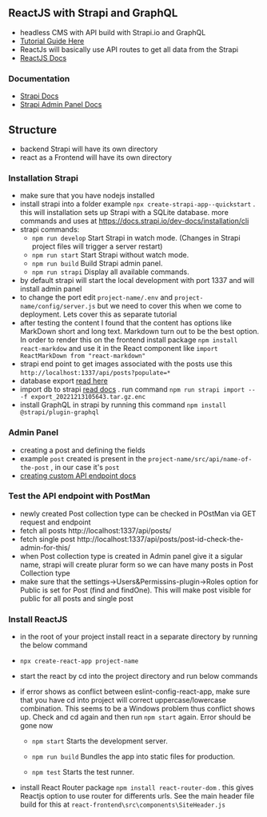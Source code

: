 ## ReactJS with Strapi and GraphQL

- headless CMS with API build with Strapi.io and GraphQL
- [Tutorial Guide Here](https://www.youtube.com/playlist?list=PL4cUxeGkcC9h6OY8_8Oq6JerWqsKdAPxn)
- ReactJs will basically use API routes to get all data from the Strapi
- [ReactJS Docs](https://react.dev/learn)

### Documentation

- [Strapi Docs](https://docs.strapi.io/dev-docs/quick-start)
- [Strapi Admin Panel Docs](https://docs.strapi.io/dev-docs/configurations/admin-panel)


## Structure

- backend Strapi will have its own directory
- react as a Frontend will have its own directory


### Installation Strapi

- make sure that you have nodejs installed
- install strapi into a folder example `npx create-strapi-app--quickstart` . this will installation sets up Strapi with a SQLite database. more commands and uses at https://docs.strapi.io/dev-docs/installation/cli
- strapi commands:
    - `npm run develop`
  Start Strapi in watch mode. (Changes in Strapi project files will trigger a server restart)
    - `npm run start`
  Start Strapi without watch mode.
    - `npm run build`
  Build Strapi admin panel.
    - `npm run strapi`
  Display all available commands.
- by default strapi will start the local development with port 1337 and will install admin panel
- to change the port edit `project-name/.env` and `project-name/config/server.js` but we need to cover this when we come to deployment. Lets cover this as separate tutorial
- after testing the content I found that the content has options like MarkDown short and long text. Markdown turn out to be the best option. In order to render this on the frontend install package `npm install react-markdow` and use it in the React component like `import ReactMarkDown from "react-markdown"`
- strapi end point to get images associated with the posts use this `http://localhost:1337/api/posts?populate=*`
- database export [read here](https://docs.strapi.io/dev-docs/data-management/export)
- import db to strapi [read docs](https://docs.strapi.io/dev-docs/data-management/import#:~:text=To%20import%20data%20into%20a,extension%2C%20and%20path%20are%20required.) . run command `npm run strapi import -- -f export_20221213105643.tar.gz.enc`
- install GraphQL in strapi by running this command `npm install @strapi/plugin-graphql`

### Admin Panel

- creating a post and defining the fields
- example `post` created is present in the `project-name/src/api/name-of-the-post` , in our case it's `post`
- [creating custom API endpoint docs](https://strapi.io/blog/how-to-create-a-custom-api-endpoint-in-strapi)

### Test the API endpoint with PostMan

- newly created Post collection type can be checked in POstMan via GET request and endpoint
- fetch all posts http://localhost:1337/api/posts/
- fetch single post http://localhost:1337/api/posts/post-id-check-the-admin-for-this/
- when Post collection type is created in Admin panel give it a sigular name, strapi will create plurar form so we can have many posts in Post Collection type
- make sure that the settings->Users&Permissins-plugin->Roles option for Public is set for  Post (find and findOne). This will make post visible for public for all posts and single post

### Install ReactJS

- in the root of your project install react in a separate directory by running the below command
- `npx create-react-app project-name`
- start the react by cd into the project directory and run below commands
- if error shows as conflict between  eslint-config-react-app, make sure that you have cd into project will correct uppercase/lowercase combination. This seems to be a Windows problem thus conflict shows up. Check and cd again and then run `npm start` again. Error should be gone now
  - `npm start`
    Starts the development server.

  - `npm run build`
    Bundles the app into static files for production.

  - `npm test`
    Starts the test runner.

- install React Router package `npm install react-router-dom` . this gives Reactjs option to use router for differents urls. See the main header file build for this at `react-frontend\src\components\SiteHeader.js`